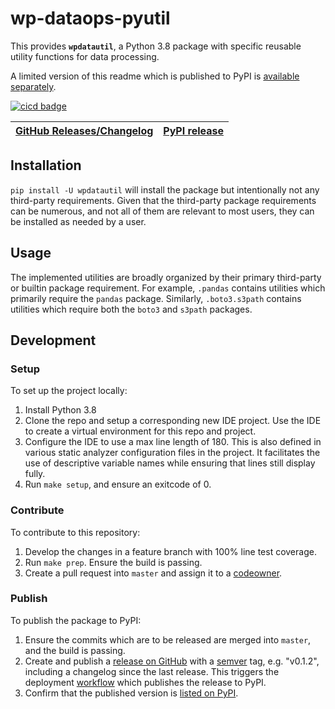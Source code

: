 # wp-dataops-pyutil
This provides **`wpdatautil`**, a Python 3.8 package with specific reusable utility functions for data processing.

A limited version of this readme which is published to PyPI is [available separately](README_PyPI.md).

[![cicd badge](https://github.com/wqpredtech/wp-dataops-pyutil/workflows/cicd/badge.svg?branch=master)](https://github.com/wqpredtech/wp-dataops-pyutil/actions?query=workflow%3Acicd+branch%3Amaster)

| [GitHub Releases/Changelog](https://github.com/wqpredtech/wp-dataops-pyutil/releases) | [PyPI release](https://pypi.org/project/wpdatautil/) |
|-|-|

## Installation
`pip install -U wpdatautil` will install the package but intentionally not any third-party requirements.
Given that the third-party package requirements can be numerous, and not all of them are relevant to most users, they can be installed as needed by a user.

## Usage
The implemented utilities are broadly organized by their primary third-party or builtin package requirement.
For example, `.pandas` contains utilities which primarily require the `pandas` package.
Similarly, `.boto3.s3path` contains utilities which require both the `boto3` and `s3path` packages.

## Development
### Setup
To set up the project locally:
1. Install Python 3.8
1. Clone the repo and setup a corresponding new IDE project. Use the IDE to create a virtual environment for this repo and project.
1. Configure the IDE to use a max line length of 180. This is also defined in various static analyzer configuration files in the project.
It facilitates the use of descriptive variable names while ensuring that lines still display fully.
1. Run `make setup`, and ensure an exitcode of 0.
### Contribute
To contribute to this repository:
1. Develop the changes in a feature branch with 100% line test coverage.
1. Run `make prep`. Ensure the build is passing.
1. Create a pull request into `master` and assign it to a [codeowner](.github/CODEOWNERS).
### Publish
To publish the package to PyPI:
1. Ensure the commits which are to be released are merged into `master`, and the build is passing.
1. Create and publish a [release on GitHub](https://github.com/wqpredtech/wp-dataops-pyutil/releases) with a [semver](https://semver.org/) tag, e.g. "v0.1.2", including a changelog since the last release.
This triggers the deployment [workflow](https://github.com/wqpredtech/wp-dataops-pyutil/actions?query=workflow%3Acicd) which publishes the release to PyPI.
1. Confirm that the published version is [listed on PyPI](https://pypi.org/project/wpdatautil/#history).
